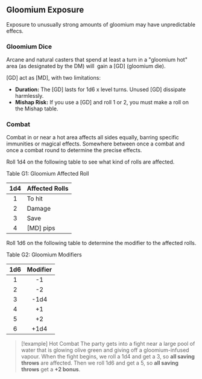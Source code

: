 ## Gloomium Exposure

Exposure to unusually strong amounts of gloomium may have unpredictable effecs.
  

### Gloomium Dice

Arcane and natural casters that spend at least a turn in a "gloomium hot" area (as designated by the DM) will  gain a [GD] (gloomium die).

[GD] act as [MD], with two limitations:

- **Duration:** The [GD] lasts for 1d6 x level turns. Unused [GD] dissipate harmlessly.
- **Mishap Risk:** If you use a [GD] and roll 1 or 2, you must make a roll on the Mishap table.

### Combat

Combat in or near a hot area affects all sides equally, barring specific immunities or magical effects. Somewhere between once a combat and once a combat round to determine the precise effects.

Roll 1d4 on the following table to see what kind of rolls are affected.

  <div class='descriptiveBlack'>Table G1: Gloomium Affected Roll</div>

| <span class="TableBold">1d4</span> | <span class="TableBold">Affected Rolls</span> |
|:----------------------------------:|:--------------------------------------------- |
|                 1                  | To hit                                        |
|                 2                  | Damage                                        |
|                 3                  | Save                                          |
|                 4                  | [MD] pips                                     | 

Roll 1d6 on the following table to determine the modifier to the affected rolls.

<div class='descriptiveBlack'>Table G2: Gloomium Modifiers</div>

| <span class="TableBold">1d6</span> | <span class="TableBold">Modifier</span> |
|:----------------------------------:|:---------------------------------------:|
|                 1                  |                   -1                    |
|                 2                  |                   -2                    |
|                 3                  |                  -1d4                   |
|                 4                  |                   +1                    |
|                 5                  |                   +2                    |
|                 6                  |                  +1d4                   |

> [!example] Hot Combat
>The party gets into a fight near a large pool of water that is glowing olive green and giving off a gloomium-infused vapour. When the fight begins, we roll a 1d4 and get a 3, so **all saving throws** are affected. Then we roll 1d6 and get a 5, so **all saving throws** get a **+2 bonus**.



